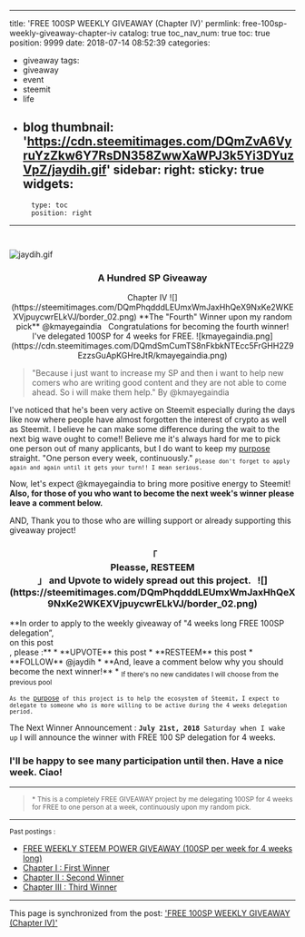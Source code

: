 
---
title: 'FREE 100SP WEEKLY GIVEAWAY (Chapter IV)'
permlink: free-100sp-weekly-giveaway-chapter-iv
catalog: true
toc_nav_num: true
toc: true
position: 9999
date: 2018-07-14 08:52:39
categories:
- giveaway
tags:
- giveaway
- event
- steemit
- life
- blog
thumbnail: 'https://cdn.steemitimages.com/DQmZvA6VyruYzZkw6Y7RsDN358ZwwXaWPJ3k5Yi3DYuzVpZ/jaydih.gif'
sidebar:
    right:
        sticky: true
widgets:
    -
        type: toc
        position: right
---


<div class=text-right><sub><July 14th, 2018>&nbsp;&nbsp;</sub></div>

![jaydih.gif](https://cdn.steemitimages.com/DQmZvA6VyruYzZkw6Y7RsDN358ZwwXaWPJ3k5Yi3DYuzVpZ/jaydih.gif)

<center>
<h3>A Hundred SP Giveaway</h3>
Chapter IV
![](https://steemitimages.com/DQmPhqdddLEUmxWmJaxHhQeX9NxKe2WKEXVjpuycwrELkVJ/border_02.png)
**The "Fourth" Winner upon my random pick**
@kmayegaindia
&nbsp;
Congratulations for becoming the fourth winner!
I've delegated 100SP for 4 weeks for FREE.
<sub><Valid : 07.14.2018 ~ 08.11.2018></sub>
![kmayegaindia.png](https://cdn.steemitimages.com/DQmdSmCumTS8nFkbkNTEcc5FrGHH2Z9EzzsGuApKGHreJtR/kmayegaindia.png)
</center>


>"Because i just want to increase my SP and then i want to help new comers who are writing good content and they are not able to come ahead. So i will make them help."
By @kmayegaindia

I've noticed that he's been very active on Steemit especially during the days like now where people have almost forgotten the interest of crypto as well as Steemit. I believe he can make some difference during the wait to the next big wave ought to come!!
Believe me it's always hard for me to pick one person out of many applicants, but I do want to keep my [purpose](https://steemit.com/steemit/@jaydih/free-steem-power-delegation-relay-100sp-for-4-weeks-long) straight. "One person every week, continuously."
<sub>`Please don't forget to apply again and again until it gets your turn!! I mean serious.`</sub>

Now, let's expect @kmayegaindia to bring more positive energy to Steemit! **Also, for those of you who want to become the next week's winner please leave a comment below.**

AND, Thank you to those who are willing support or already supporting this giveaway project!
<h3><center>「<div class="phishy">Pleasse, RESTEEM</div>」 and Upvote to widely spread out this project.
&nbsp;
![](https://steemitimages.com/DQmPhqdddLEUmxWmJaxHhQeX9NxKe2WKEXVjpuycwrELkVJ/border_02.png)
</center></h3>
**In order to apply to the weekly giveaway of "4 weeks long FREE 100SP delegation”, <div class="phishy">on this post</div>, please :**
* **UPVOTE** this post
* **RESTEEM** this post
* **FOLLOW** @jaydih
* **And, leave a comment below why you should become the next winner!**
* <sub>If there's no new candidates I will choose from the previous pool</sub>

<sub>`As the `[purpose](https://steemit.com/steemit/@jaydih/free-steem-power-delegation-relay-100sp-for-4-weeks-long)` of this project is to help the ecosystem of Steemit, I expect to delegate to someone who is more willing to be active during the 4 weeks delegation period.`</sub>

The Next Winner Announcement : **`July 21st, 2018`**` Saturday when I wake up`
I will announce the winner with FREE 100 SP delegation for 4 weeks.

<h3>I'll be happy to see many participation until then.
Have a nice week.
Ciao!</h3>

---
><sub>* This is a completely FREE GIVEAWAY project by me delegating 100SP for 4 weeks for FREE to one person at a week, continuously upon my random pick.</sub>
---

<sub>Past postings :</sub>
 
* [FREE WEEKLY STEEM POWER GIVEAWAY (100SP per week for 4 weeks long)](https://steemit.com/steemit/@jaydih/free-steem-power-delegation-relay-100sp-for-4-weeks-long)
* [Chapter I : First Winner](https://steemit.com/giveaway/@jaydih/free-100sp-weekly-giveaway-chapter-i)
* [Chapter II : Second Winner](https://steemit.com/giveaway/@jaydih/free-100sp-weekly-giveaway-chapter-ii)
* [Chapter III : Third Winner](https://steemit.com/giveaway/@jaydih/free-100sp-weekly-giveaway-chapter-iii)

- - -

This page is synchronized from the post: ['FREE 100SP WEEKLY GIVEAWAY (Chapter IV)'](https://steemit.com/@jaydih/free-100sp-weekly-giveaway-chapter-iv)
